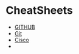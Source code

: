# CheatSheets
- [GITHUB](https://github.com/thewitcher21/Computer-Science/blob/main/CheatSheets/Cheatsheets/GitHub.md)
- [Git](https://github.com/thewitcher21/Computer-Science/blob/main/CheatSheets/Cheatsheets/Git.md)
- [Cisco](https://github.com/thewitcher21/Computer-Science/blob/main/CheatSheets/Cheatsheets/Cisco.md)
- 
